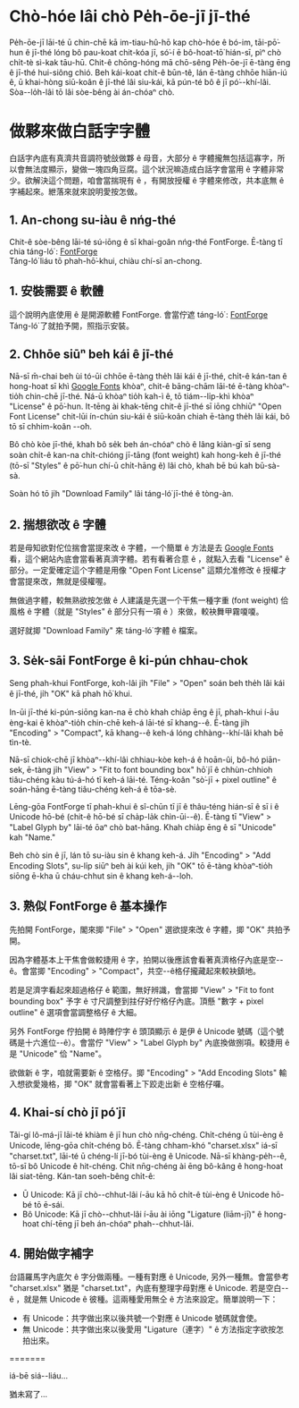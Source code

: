 
# Chò-hóe lâi chò Pe̍h-ōe-jī jī-thé
Pe̍h-ōe-jī lāi-té ū chin-chē kā im-tiau-hû-hō kap chò-hóe ê bó-im, tāi-pō͘-hun ê jī-thé lóng bô pau-koat chit-kóa jī, só͘-í ē bô-hoat-tō͘ hián-sī, pìⁿ chò chi̍t-tè sì-kak tāu-hū. Chit-ê chōng-hóng mā chō-sêng Pe̍h-ōe-jī ē-tàng ēng ê jī-thé hui-siông chió. Beh kái-koat chit-ê būn-tê, lán ē-tàng chhōe hiān-iú ê, ū khai-hòng siū-koân ê jī-thé lâi siu-kái, kā pún-té bô ê jī pó͘--khí-lâi. Sòa--lo̍h-lâi tō lâi sòe-bêng ài án-chóaⁿ chò.

# 做夥來做白話字字體
白話字內底有真濟共音調符號敆做夥 ê 母音，大部分 ê 字體攏無包括這寡字，所以會無法度顯示，變做一塊四角豆腐。這个狀況嘛造成白話字會當用 ê 字體非常少。欲解決這个問題，咱會當揣現有 ê ，有開放授權 ê 字體來修改，共本底無 ê 字補起來。紲落來就來說明愛按怎做。

## 1. An-chong su-iàu ê nńg-thé
Chit-ê sòe-bêng lāi-té sú-iōng ê sī khai-goân nńg-thé FontForge. Ē-tàng tī chia táng-ló͘ : [FontForge](https://fontforge.org/en-US/)  
Táng-ló͘ liáu tō phah-hō͘-khui, chiàu chí-sī an-chong.

## 1. 安裝需要 ê 軟體
這个說明內底使用 ê 是開源軟體 FontForge. 會當佇遮 táng-ló͘ : [FontForge](https://fontforge.org/en-US/)  
Táng-ló͘ 了就拍予開，照指示安裝。


## 2. Chhōe siūⁿ beh kái ê jī-thé
Nā-sī m̄-chai beh ùi tó-ūi chhōe ē-tàng the̍h lâi kái ê jī-thé, chi̍t-ê kán-tan ê hong-hoat sī khì [Google Fonts](https://fonts.google.com/) khòaⁿ, chit-ê bāng-chām lāi-té ē-tàng khòaⁿ-tio̍h chin-chē jī-thé. Ná-ū khòaⁿ tio̍h kah-ì ê, tō tiám--li̍p-khì khòaⁿ "License" ê pō͘-hun. It-tēng ài khak-tēng chit-ê jī-thé sī iōng chhiūⁿ "Open Font License" chit-lūi ín-chún siu-kái ê siū-koân chiah ē-tàng the̍h lâi kái, bô tō sī chhim-koân --o͘h.    

Bô chò kòe jī-thé, khah bô se̍k beh án-chóaⁿ chò ê lâng kiàn-gī sī seng soàn chi̍t-ê kan-na chi̍t-chióng jī-tāng (font weight) kah hong-keh ê jī-thé (tō-sī "Styles" ê pō͘-hun chí-ū chi̍t-hāng ê) lâi chò, khah bē bú kah bū-sà-sà.     

Soàn hó tō ji̍h "Download Family" lâi táng-ló͘ jī-thé ê tòng-àn.

## 2. 揣想欲改 ê 字體
若是毋知欲對佗位揣會當提來改 ê 字體，一个簡單 ê 方法是去 [Google Fonts](https://fonts.google.com/) 看，這个網站內底會當看著真濟字體。若有看著合意 ê ，就點入去看 "License" ê 部分。一定愛確定這个字體是用像 "Open Font License" 這類允准修改 ê 授權才會當提來改，無就是侵權喔。   

無做過字體，較無熟欲按怎做 ê 人建議是先選一个干焦一種字重 (font weight) 佮風格 ê 字體（就是 "Styles" ê 部分只有一項 ê ）來做，較袂舞甲霧嗄嗄。    

選好就揤 "Download Family" 來 táng-ló͘ 字體 ê 檔案。


## 3. Se̍k-sāi FontForge ê ki-pún chhau-chok
Seng phah-khui FontForge, koh-lâi ji̍h "File" > "Open" soán beh the̍h lâi kái ê jī-thé, ji̍h "OK" kā phah hō͘ khui.    

In-ūi jī-thé ki-pún-siōng kan-na ē chò khah chia̍p ēng ê jī, phah-khui í-āu èng-kai ē khòaⁿ-tio̍h chin-chē keh-á lāi-té sī khang--ê. Ē-tàng ji̍h "Encoding" > "Compact", kā khang--ê keh-á lóng chhàng--khí-lâi khah bē tìn-tè.  

Nā-sī chiok-chē jī khòaⁿ--khí-lâi chhiau-kòe keh-á ê hoān-ûi, bô-hó piān-sek, ē-tàng ji̍h "View" > "Fit to font bounding box" hō͘ jī ê chhùn-chhioh tiâu-chéng kàu tú-á-hó tī keh-á lāi-té. Téng-koân "sò͘-jī + pixel outline" ê soán-hāng ē-tàng tiâu-chéng keh-á ê tōa-sè.  

Lēng-gōa FontForge tī phah-khui ê sî-chūn tī jī ê thâu-téng hián-sī ê sī i ê Unicode hō-bé (chit-ê hō-bé sī cha̍p-la̍k chìn-ūi--ê). Ē-tàng tī "View" > "Label Glyph by" lāi-té ōaⁿ chò bat-hāng. Khah chia̍p ēng ê sī "Unicode" kah "Name."  

Beh chò sin ê jī, lán tō su-iàu sin ê khang keh-á. Ji̍h "Encoding" > "Add Encoding Slots", su-li̍p siūⁿ beh ài kúi keh, ji̍h "OK" tō ē-tàng khòaⁿ-tio̍h siōng ē-kha ū cháu-chhut sin ê khang keh-á--lo͘h.

## 3. 熟似 FontForge ê 基本操作
先拍開 FontForge，閣來揤 "File" > "Open" 選欲提來改 ê 字體，揤 "OK" 共拍予開。

因為字體基本上干焦會做較捷用 ê 字，拍開以後應該會看著真濟格仔內底是空--ê。會當揤 "Encoding" > "Compact"，共空--ê格仔攏藏起來較袂鎮地。

若是足濟字看起來超過格仔 ê 範圍，無好辨識，會當揤 "View" > "Fit to font bounding box" 予字 ê 寸尺調整到拄仔好佇格仔內底。頂懸 "數字 + pixel outline" ê 選項會當調整格仔 ê 大細。

另外 FontForge 佇拍開 ê 時陣佇字 ê 頭頂顯示 ê 是伊 ê Unicode 號碼（這个號碼是十六進位--ê）。會當佇 "View" > "Label Glyph by" 內底換做捌項。較捷用 ê 是 "Unicode" 佮 "Name"。

欲做新 ê 字，咱就需要新 ê 空格仔。揤 "Encoding" > "Add Encoding Slots" 輸入想欲愛幾格，揤 "OK" 就會當看著上下跤走出新 ê 空格仔囉。


## 4. Khai-sí chò jī pó͘ jī
Tâi-gí lô-má-jī lāi-té khiàm ê jī hun chò nn̄g-chéng. Chi̍t-chéng ū tùi-èng ê Unicode, lēng-gōa chi̍t-chéng bô. Ē-tàng chham-khó "charset.xlsx" iá-sī "charset.txt", lāi-té ū chéng-lí jī-bó tùi-èng ê Unicode. Nā-sī khàng-pe̍h--ê, tō-sī bô Unicode ê hit-chéng. Chit nn̄g-chéng ài ēng bô-kâng ê hong-hoat lâi siat-tēng. Kán-tan soeh-bêng chi̍t-ê:

* Ū Unicode: Kā jī chò--chhut-lâi í-āu kā hō chi̍t-ê tùi-èng ê Unicode hō-bé tō ē-sái.
* Bô Unicode: Kā jī chò--chhut-lâi í-āu ài iōng "Ligature (liām-jī)" ê hong-hoat chí-tēng jī beh án-chóaⁿ phah--chhut-lâi.


## 4. 開始做字補字

台語羅馬字內底欠 ê 字分做兩種。一種有對應 ê Unicode, 另外一種無。會當參考 "charset.xlsx" 猶是 "charset.txt"，內底有整理字母對應 ê Unicode. 若是空白--ê ，就是無 Unicode ê 彼種。這兩種愛用無仝 ê 方法來設定。簡單說明一下：

* 有 Unicode：共字做出來以後共號一个對應 ê Unicode 號碼就會使。
* 無 Unicode：共字做出來以後愛用 "Ligature（連字）" ê 方法指定字欲按怎拍出來。 


=======

iá-bē siá--liáu...    

猶未寫了...
